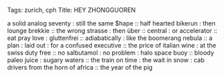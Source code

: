 Tags: zurich, cph
Title: HEY ZHONGGUOREN
  
a solid analog seventy : still the same $hape :: half hearted bikerun : then lounge brekkie :: the wrong strasse : then über :: central : or accelerator :: eat pray love : gluttenfrei :: adiabatically : like the boomerang nebula :: a plan : laid out : for a confused executive :: the price of italian wine : at the swiss duty free :: no salbutamol : no problem : halo space buoy :: bloody paleo juice : sugary waters :: the train on time : the wait in snow : cab drivers from the horn of africa :: the year of the pig